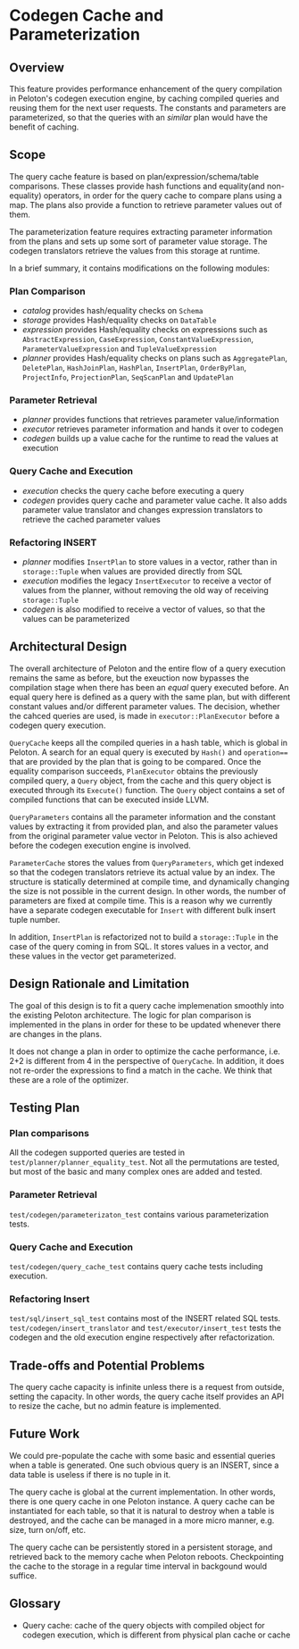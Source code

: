 # Codegen Cache and Parameterization

## Overview
This feature provides performance enhancement of the query compilation in Peloton's codegen execution engine, by caching compiled queries and reusing them for the next user requests. The constants and parameters are parameterized, so that the queries with an _similar_ plan would have the benefit of caching.

## Scope
The query cache feature is based on plan/expression/schema/table comparisons.  These classes provide hash functions and equality(and non-equality) operators, in order for the query cache to compare plans using a map.  The plans also provide a function to retrieve parameter values out of them.

The parameterization feature requires extracting parameter information from the plans and sets up some sort of parameter value storage. The codegen translators retrieve the values from this storage at runtime. 

In a brief summary, it contains modifications on the following modules:

### Plan Comparison ###
* *catalog* provides hash/equality checks on `Schema`
* *storage* provides Hash/equality checks on `DataTable`
* *expression* provides Hash/equality checks on expressions such as `AbstractExpression`, `CaseExpression`, `ConstantValueExpression`, `ParameterValueExpression` and `TupleValueExpression`
* *planner* provides Hash/equality checks on plans such as `AggregatePlan`, `DeletePlan`, `HashJoinPlan`, `HashPlan`, `InsertPlan`, `OrderByPlan`, `ProjectInfo`, `ProjectionPlan`, `SeqScanPlan` and `UpdatePlan`

### Parameter Retrieval ###
* *planner* provides functions that retrieves parameter value/information
* *executor* retrieves parameter information and hands it over to codegen
* *codegen* builds up a value cache for the runtime to read the values at execution

### Query Cache and Execution ###
* *execution* checks the query cache before executing a query
* *codegen* provides query cache and parameter value cache. It also adds parameter value translator and changes expression translators to retrieve the cached parameter values

### Refactoring INSERT ###
* *planner* modifies `InsertPlan` to store values in a vector, rather than in `storage::Tuple` when values are provided directly from SQL
* *execution* modifies the legacy `InsertExecutor` to receive a vector of values from the planner, without removing the old way of receiving `storage::Tuple`
* *codegen* is also modified to receive a vector of values, so that the values can be parameterized

## Architectural Design
The overall architecture of Peloton and the entire flow of a query execution remains the same as before, but the exeuction now bypasses the compilation stage when there has been an _equal_ query executed before.  An equal query here is defined as a query with the same plan, but with different constant values and/or different parameter values. The decision, whether the cahced queries are used, is made in `executor::PlanExecutor` before a codegen query execution.

`QueryCache` keeps all the compiled queries in a hash table, which is global in Peloton. A search for an equal query is executed by `Hash()` and `operation==` that are provided by the plan that is going to be compared. Once the equality comparison succeeds, `PlanExecutor` obtains the previously compiled query, a `Query` object, from the cache and this query object is executed through its `Execute()` function. The `Query` object contains a set of compiled functions that can be executed inside LLVM.

`QueryParameters` contains all the parameter information and the constant values by extracting it from provided plan, and also the parameter values from the original parameter value vector in Peloton. This is also achieved before the codegen execution engine is involved.

`ParameterCache` stores the values from `QueryParameters`, which get indexed so that the codegen translators retrieve its actual value by an index. The structure is statically determined at compile time, and dynamically changing the size is not possible in the current design. In other words, the number of parameters are fixed at compile time. This is a reason why we currently have a separate codegen executable for `Insert` with different bulk insert tuple number.

In addition, `InsertPlan` is refactorized not to build a `storage::Tuple` in the case of the query coming in from SQL. It stores values in a vector, and these values in the vector get parameterized.

## Design Rationale and Limitation
The goal of this design is to fit a query cache implemenation smoothly into the existing Peloton architecture.  The logic for plan comparison is implemented in the plans in order for these to be updated whenever there are changes in the plans. 

It does not change a plan in order to optimize the cache performance, i.e. 2+2 is different from 4 in the perspective of `QueryCache`. In addition, it does not re-order the expressions to find a match in the cache. We think that these are a role of the optimizer.

## Testing Plan
### Plan comparisons ###
All the codegen supported queries are tested in `test/planner/planner_equality_test`.  Not all the permutations are tested, but most of the basic and many complex ones are added and tested.

### Parameter Retrieval ###
`test/codegen/parameterizaton_test` contains various parameterization tests.

### Query Cache and Execution ###
`test/codegen/query_cache_test` contains query cache tests including execution.  

### Refactoring Insert ###
`test/sql/insert_sql_test` contains most of the INSERT related SQL tests. `test/codegen/insert_translator` and `test/executor/insert_test` tests the codegen and the old execution engine respectively after refactorization.

## Trade-offs and Potential Problems
The query cache capacity is infinite unless there is a request from outside, setting the capacity. In other words, the query cache itself provides an API to resize the cache, but no admin feature is implemented.

## Future Work
We could pre-populate the cache with some basic and essential queries when a table is generated. One such obvious query is an INSERT, since a data table is useless if there is no tuple in it.

The query cache is global at the current implementation.  In other words, there is one query cache in one Peloton instance.  A query cache can be instantiated for each table, so that it is natural to destroy when a table is destroyed, and the cache can be managed in a more micro manner, e.g. size, turn on/off, etc.

The query cache can be persistently stored in a persistent storage, and retrieved back to the memory cache when Peloton reboots. Checkpointing the cache to the storage in a regular time interval in backgound would suffice.

## Glossary
* Query cache: cache of the query objects with compiled object for codegen execution, which is different from physical plan cache or cache
